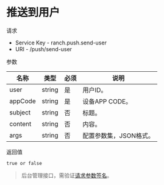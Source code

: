 # 推送到用户

请求
- Service Key - ranch.push.send-user
- URI - /push/send-user

参数

|名称|类型|必须|说明|
|---|---|---|---|
|user|string|是|用户ID。|
|appCode|string|是|设备APP CODE。|
|subject|string|否|标题。|
|content|string|否|内容。|
|args|string|否|配置参数集，JSON格式。|

返回值
```
true or false
```

> 后台管理接口，需验证[请求参数签名](https://github.com/heisedebaise/tephra/blob/master/tephra-ctrl/doc/sign.md)。
